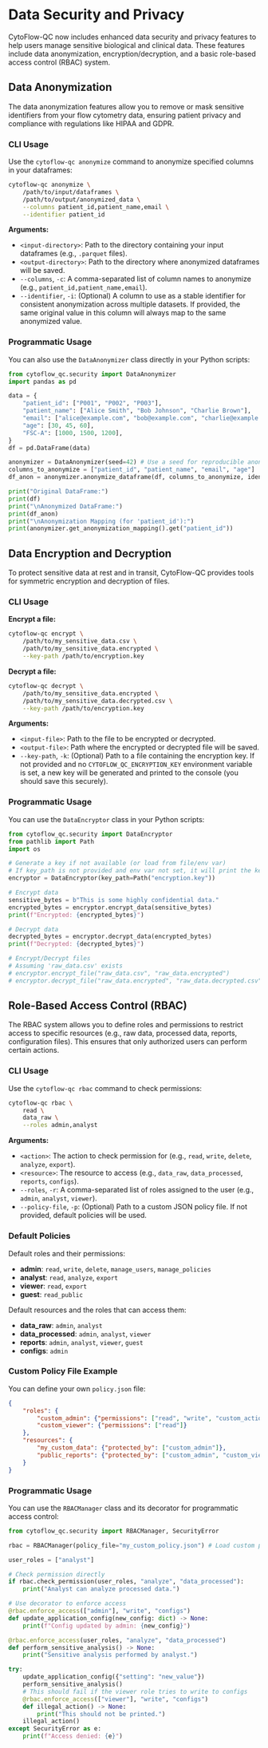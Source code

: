 # Data Security and Privacy

CytoFlow-QC now includes enhanced data security and privacy features to help users manage sensitive biological and clinical data. These features include data anonymization, encryption/decryption, and a basic role-based access control (RBAC) system.

## Data Anonymization

The data anonymization features allow you to remove or mask sensitive identifiers from your flow cytometry data, ensuring patient privacy and compliance with regulations like HIPAA and GDPR.

### CLI Usage

Use the `cytoflow-qc anonymize` command to anonymize specified columns in your dataframes:

```bash
cytoflow-qc anonymize \
    /path/to/input/dataframes \
    /path/to/output/anonymized_data \
    --columns patient_id,patient_name,email \
    --identifier patient_id
```

**Arguments:**

*   `<input-directory>`: Path to the directory containing your input dataframes (e.g., `.parquet` files).
*   `<output-directory>`: Path to the directory where anonymized dataframes will be saved.
*   `--columns`, `-c`: A comma-separated list of column names to anonymize (e.g., `patient_id,patient_name,email`).
*   `--identifier`, `-i`: (Optional) A column to use as a stable identifier for consistent anonymization across multiple datasets. If provided, the same original value in this column will always map to the same anonymized value.

### Programmatic Usage

You can also use the `DataAnonymizer` class directly in your Python scripts:

```python
from cytoflow_qc.security import DataAnonymizer
import pandas as pd

data = {
    "patient_id": ["P001", "P002", "P003"],
    "patient_name": ["Alice Smith", "Bob Johnson", "Charlie Brown"],
    "email": ["alice@example.com", "bob@example.com", "charlie@example.com"],
    "age": [30, 45, 60],
    "FSC-A": [1000, 1500, 1200],
}
df = pd.DataFrame(data)

anonymizer = DataAnonymizer(seed=42) # Use a seed for reproducible anonymization
columns_to_anonymize = ["patient_id", "patient_name", "email", "age"]
df_anon = anonymizer.anonymize_dataframe(df, columns_to_anonymize, identifier_col="patient_id")

print("Original DataFrame:")
print(df)
print("\nAnonymized DataFrame:")
print(df_anon)
print("\nAnonymization Mapping (for 'patient_id'):")
print(anonymizer.get_anonymization_mapping().get("patient_id"))
```

## Data Encryption and Decryption

To protect sensitive data at rest and in transit, CytoFlow-QC provides tools for symmetric encryption and decryption of files.

### CLI Usage

**Encrypt a file:**

```bash
cytoflow-qc encrypt \
    /path/to/my_sensitive_data.csv \
    /path/to/my_sensitive_data.encrypted \
    --key-path /path/to/encryption.key
```

**Decrypt a file:**

```bash
cytoflow-qc decrypt \
    /path/to/my_sensitive_data.encrypted \
    /path/to/my_sensitive_data.decrypted.csv \
    --key-path /path/to/encryption.key
```

**Arguments:**

*   `<input-file>`: Path to the file to be encrypted or decrypted.
*   `<output-file>`: Path where the encrypted or decrypted file will be saved.
*   `--key-path`, `-k`: (Optional) Path to a file containing the encryption key. If not provided and no `CYTOFLOW_QC_ENCRYPTION_KEY` environment variable is set, a new key will be generated and printed to the console (you should save this securely).

### Programmatic Usage

You can use the `DataEncryptor` class in your Python scripts:

```python
from cytoflow_qc.security import DataEncryptor
from pathlib import Path
import os

# Generate a key if not available (or load from file/env var)
# If key_path is not provided and env var not set, it will print the key to console.
encryptor = DataEncryptor(key_path=Path("encryption.key")) 

# Encrypt data
sensitive_bytes = b"This is some highly confidential data."
encrypted_bytes = encryptor.encrypt_data(sensitive_bytes)
print(f"Encrypted: {encrypted_bytes}")

# Decrypt data
decrypted_bytes = encryptor.decrypt_data(encrypted_bytes)
print(f"Decrypted: {decrypted_bytes}")

# Encrypt/Decrypt files
# Assuming 'raw_data.csv' exists
# encryptor.encrypt_file("raw_data.csv", "raw_data.encrypted")
# encryptor.decrypt_file("raw_data.encrypted", "raw_data.decrypted.csv")
```

## Role-Based Access Control (RBAC)

The RBAC system allows you to define roles and permissions to restrict access to specific resources (e.g., raw data, processed data, reports, configuration files). This ensures that only authorized users can perform certain actions.

### CLI Usage

Use the `cytoflow-qc rbac` command to check permissions:

```bash
cytoflow-qc rbac \
    read \
    data_raw \
    --roles admin,analyst
```

**Arguments:**

*   `<action>`: The action to check permission for (e.g., `read`, `write`, `delete`, `analyze`, `export`).
*   `<resource>`: The resource to access (e.g., `data_raw`, `data_processed`, `reports`, `configs`).
*   `--roles`, `-r`: A comma-separated list of roles assigned to the user (e.g., `admin`, `analyst`, `viewer`).
*   `--policy-file`, `-p`: (Optional) Path to a custom JSON policy file. If not provided, default policies will be used.

### Default Policies

Default roles and their permissions:

*   **admin**: `read`, `write`, `delete`, `manage_users`, `manage_policies`
*   **analyst**: `read`, `analyze`, `export`
*   **viewer**: `read`, `export`
*   **guest**: `read_public`

Default resources and the roles that can access them:

*   **data_raw**: `admin`, `analyst`
*   **data_processed**: `admin`, `analyst`, `viewer`
*   **reports**: `admin`, `analyst`, `viewer`, `guest`
*   **configs**: `admin`

### Custom Policy File Example

You can define your own `policy.json` file:

```json
{
    "roles": {
        "custom_admin": {"permissions": ["read", "write", "custom_action"]},
        "custom_viewer": {"permissions": ["read"]}
    },
    "resources": {
        "my_custom_data": {"protected_by": ["custom_admin"]},
        "public_reports": {"protected_by": ["custom_admin", "custom_viewer"]}
    }
}
```

### Programmatic Usage

You can use the `RBACManager` class and its decorator for programmatic access control:

```python
from cytoflow_qc.security import RBACManager, SecurityError

rbac = RBACManager(policy_file="my_custom_policy.json") # Load custom policies

user_roles = ["analyst"]

# Check permission directly
if rbac.check_permission(user_roles, "analyze", "data_processed"):
    print("Analyst can analyze processed data.")

# Use decorator to enforce access
@rbac.enforce_access(["admin"], "write", "configs")
def update_application_config(new_config: dict) -> None:
    print(f"Config updated by admin: {new_config}")

@rbac.enforce_access(user_roles, "analyze", "data_processed")
def perform_sensitive_analysis() -> None:
    print("Sensitive analysis performed by analyst.")

try:
    update_application_config({"setting": "new_value"})
    perform_sensitive_analysis()
    # This should fail if the viewer role tries to write to configs
    @rbac.enforce_access(["viewer"], "write", "configs")
    def illegal_action() -> None:
        print("This should not be printed.")
    illegal_action()
except SecurityError as e:
    print(f"Access denied: {e}")
```






